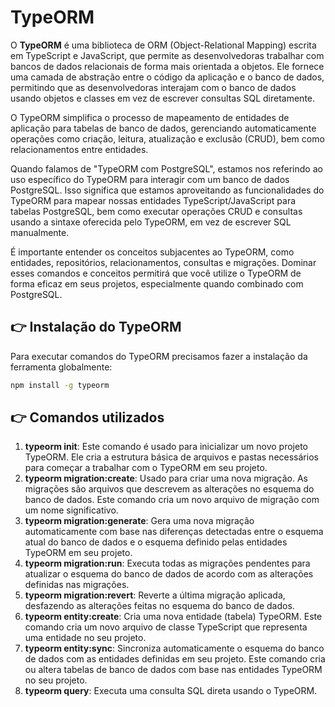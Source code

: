# TypeORM

O **TypeORM** é uma biblioteca de ORM (Object-Relational Mapping) escrita em TypeScript e JavaScript, que permite as desenvolvedoras trabalhar com bancos de dados relacionais de forma mais orientada a objetos. Ele fornece uma camada de abstração entre o código da aplicação e o banco de dados, permitindo que as desenvolvedoras interajam com o banco de dados usando objetos e classes em vez de escrever consultas SQL diretamente.

O TypeORM simplifica o processo de mapeamento de entidades de aplicação para tabelas de banco de dados, gerenciando automaticamente operações como criação, leitura, atualização e exclusão (CRUD), bem como relacionamentos entre entidades.

Quando falamos de "TypeORM com PostgreSQL", estamos nos referindo ao uso específico do TypeORM para interagir com um banco de dados PostgreSQL. Isso significa que estamos aproveitando as funcionalidades do TypeORM para mapear nossas entidades TypeScript/JavaScript para tabelas PostgreSQL, bem como executar operações CRUD e consultas usando a sintaxe oferecida pelo TypeORM, em vez de escrever SQL manualmente.

É importante entender os conceitos subjacentes ao TypeORM, como entidades, repositórios, relacionamentos, consultas e migrações. Dominar esses comandos e conceitos permitirá que você utilize o TypeORM de forma eficaz em seus projetos, especialmente quando combinado com PostgreSQL.

## 👉 Instalação do TypeORM

Para executar comandos do TypeORM precisamos fazer a instalação da ferramenta globalmente:

```sh
npm install -g typeorm
```

## 👉 Comandos utilizados

1. **typeorm init**: Este comando é usado para inicializar um novo projeto TypeORM. Ele cria a estrutura básica de arquivos e pastas necessários para começar a trabalhar com o TypeORM em seu projeto.
2. **typeorm migration:create**: Usado para criar uma nova migração. As migrações são arquivos que descrevem as alterações no esquema do banco de dados. Este comando cria um novo arquivo de migração com um nome significativo.
3. **typeorm migration:generate**: Gera uma nova migração automaticamente com base nas diferenças detectadas entre o esquema atual do banco de dados e o esquema definido pelas entidades TypeORM em seu projeto.
4. **typeorm migration:run**: Executa todas as migrações pendentes para atualizar o esquema do banco de dados de acordo com as alterações definidas nas migrações.
5. **typeorm migration:revert**: Reverte a última migração aplicada, desfazendo as alterações feitas no esquema do banco de dados.
6. **typeorm entity:create**: Cria uma nova entidade (tabela) TypeORM. Este comando cria um novo arquivo de classe TypeScript que representa uma entidade no seu projeto.
7. **typeorm entity:sync**: Sincroniza automaticamente o esquema do banco de dados com as entidades definidas em seu projeto. Este comando cria ou altera tabelas de banco de dados com base nas entidades TypeORM no seu projeto.
8. **typeorm query**: Executa uma consulta SQL direta usando o TypeORM.
